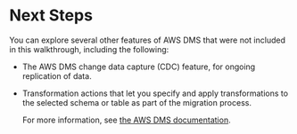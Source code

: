 # Next Steps<a name="chap-rdsoracle2redshift.nextsteps"></a>

You can explore several other features of AWS DMS that were not included in this walkthrough, including the following:
+ The AWS DMS change data capture \(CDC\) feature, for ongoing replication of data\.
+ Transformation actions that let you specify and apply transformations to the selected schema or table as part of the migration process\.

  For more information, see [the AWS DMS documentation](https://docs.aws.amazon.com/dms/latest/userguide/CHAP_GettingStarted.html)\.